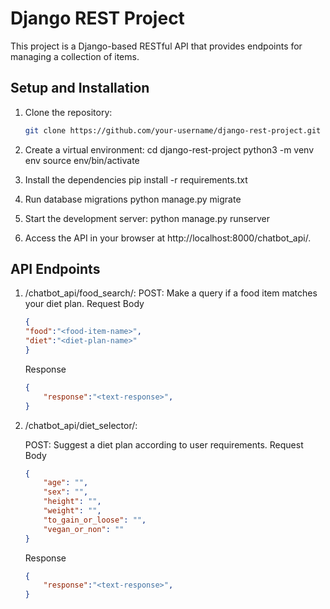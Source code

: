 # Django REST Project

This project is a Django-based RESTful API that provides endpoints for managing a collection of items.

## Setup and Installation

1. Clone the repository:

   ```bash
   git clone https://github.com/your-username/django-rest-project.git

2. Create a virtual environment:
    cd django-rest-project
    python3 -m venv env
    source env/bin/activate

3. Install the dependencies
   pip install -r requirements.txt

4. Run database migrations
   python manage.py migrate

5. Start the development server:
   python manage.py runserver

6. Access the API in your browser at http://localhost:8000/chatbot_api/.

## API Endpoints
1. /chatbot_api/food_search/:
    POST: Make a query if a food item matches your diet plan.
    Request Body
    ```json
    {
    "food":"<food-item-name>",
    "diet":"<diet-plan-name>"
    }
    ```
    Response
    ```json
    {
        "response":"<text-response>",
    }   
    ```

2. /chatbot_api/diet_selector/:

    POST: Suggest a diet plan according to user requirements.
    Request Body
    ```json
    {
        "age": "",
        "sex": "",
        "height": "",
        "weight": "",
        "to_gain_or_loose": "",
        "vegan_or_non": ""
    }
    ```
    Response
    ```json
    {
        "response":"<text-response>",
    }   
    ```


     